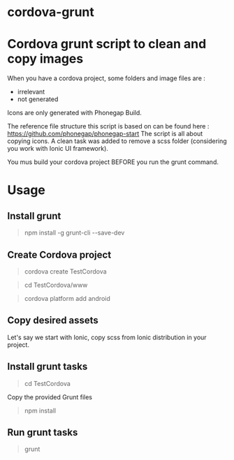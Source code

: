 cordova-grunt
=============

# Cordova grunt script to clean and copy images

When you have a cordova project, some folders and image files are :
- irrelevant
- not generated

Icons are only generated with Phonegap Build.

The reference file structure this script is based on can be found here : https://github.com/phonegap/phonegap-start
The script is all about copying icons.
A clean task was added to remove a scss folder (considering you work with Ionic UI framework).

You mus build your cordova project BEFORE you run the grunt command.

# Usage

## Install grunt

> npm install -g grunt-cli --save-dev

## Create Cordova project

> cordova create TestCordova

> cd TestCordova/www

> cordova platform add android

## Copy desired assets
Let's say we start with Ionic, copy scss from Ionic distribution in your project.


## Install grunt tasks

> cd TestCordova

Copy the provided Grunt files

> npm install

## Run grunt tasks

> grunt


